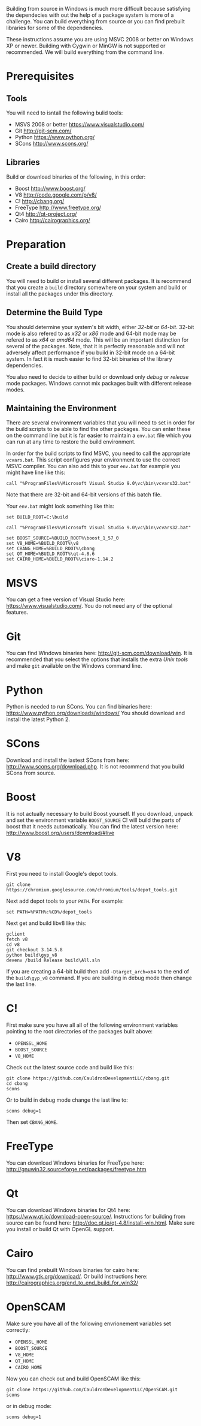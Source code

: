 Building from source in Windows is much more difficult because satisfying the dependecies with out the help of a package system is more of a challenge.  You can build everything from source or you can find prebuilt libraries for some of the dependencies.

These instructions assume you are using MSVC 2008 or better on Windows XP or newer.  Building with Cygwin or MinGW is not supported or recommended.  We will build everything from the command line.

# Prerequisites
## Tools
You will need to isntall the following bulid tools:

  * MSVS 2008 or better https://www.visualstudio.com/
  * Git http://git-scm.com/
  * Python https://www.python.org/
  * SCons http://www.scons.org/

## Libraries
Build or download binaries of the following, in this order:

  * Boost http://www.boost.org/
  * V8 http://code.google.com/p/v8/ 
  * C! http://cbang.org/
  * FreeType http://www.freetype.org/
  * Qt4  http://qt-project.org/
  * Cairo http://cairographics.org/

# Preparation
## Create a build directory
You will need to build or install several different packages.  It is recommend that you create a ```build``` directory somewhere on your system and build or install all the packages under this directory.

## Determine the Build Type
You should determine your system's bit width, either *32-bit* or *64-bit*.  32-bit mode is also refered to as *x32* or *x86* mode and 64-bit mode may be refered to as *x64* or *amd64* mode.  This will be an important distinction for several of the packages.  Note, that it is perfectly reasonable and will not adversely affect performance if you build in 32-bit mode on a 64-bit system.  In fact it is much easier to find 32-bit binaries of the library dependencies.

You also need to decide to either build or download only *debug* or *release* mode packages.  Windows cannot mix packages built with different release modes.

## Maintaining the Environment
There are several environment variables that you will need to set in order for the build scripts to be able to find the other packages.  You can enter these on the command line but it is far easier to maintain a ```env.bat``` file which you can run at any time to restore the build environment.

In order for the build scripts to find MSVC, you need to call the appropriate ```vcvars.bat```.  This script configures your environment to use the correct MSVC compiler.  You can also add this to your ```env.bat``` for example you might have line like this:

    call "%ProgramFiles%\Microsoft Visual Studio 9.0\vc\bin\vcvars32.bat"

Note that there are 32-bit and 64-bit versions of this batch file.

Your ```env.bat``` might look something like this:

```
set BUILD_ROOT=C:\build

call "%ProgramFiles%\Microsoft Visual Studio 9.0\vc\bin\vcvars32.bat"

set BOOST_SOURCE=%BUILD_ROOT%\boost_1_57_0
set V8_HOME=%BUILD_ROOT%\v8
set CBANG_HOME=%BUILD_ROOT%\cbang
set QT_HOME=%BUILD_ROOT%\qt-4.8.6
set CAIRO_HOME=%BUILD_ROOT%\ciaro-1.14.2
```

# MSVS
You can get a free version of Visual Studio here: https://www.visualstudio.com/.  You do not need any of the optional features.

# Git
You can find Windows binaries here: http://git-scm.com/download/win.  It is recommended that you select the options that installs the extra *Unix tools* and make ```git``` available on the Windows command line.

# Python
Python is needed to run SCons.  You can find binaries here: https://www.python.org/downloads/windows/  You should download and install the latest Python 2.

# SCons
Download and install the lastest SCons from here: http://www.scons.org/download.php.  It is not recommend that you build SCons from source.

# Boost
It is not actually necessary to build Boost yourself.  If you download, unpack and set the environment variable ```BOOST_SOURCE``` C! will build the parts of boost that it needs automatically.  You can find the latest version here: http://www.boost.org/users/download/#live

# V8
First you need to install Google's depot tools.

    git clone https://chromium.googlesource.com/chromium/tools/depot_tools.git

Next add depot tools to your ```PATH```.  For example:

    set PATH=%PATH%:%CD%/depot_tools

Next get and build libv8 like this:

    gclient
    fetch v8
    cd v8
    git checkout 3.14.5.8
    python build\gyp_v8
    devenv /build Release build\All.sln

If you are creating a 64-bit build then add ```-Dtarget_arch=x64``` to the end of the ```build\gyp_v8``` command.  If you are building in debug mode then change the last line.

# C!
First make sure you have all all of the following environment variables pointing to the root directories of the packages built above:

 * ```OPENSSL_HOME```
 * ```BOOST_SOURCE```
 * ```V8_HOME```

Check out the latest source code and build like this:

    git clone https://github.com/CauldronDevelopmentLLC/cbang.git
    cd cbang
    scons

Or to build in debug mode change the last line to:

    scons debug=1

Then set ```CBANG_HOME```.

# FreeType
You can download Windows binaries for FreeType here: http://gnuwin32.sourceforge.net/packages/freetype.htm

# Qt
You can download Windows binaries for Qt4 here: https://www.qt.io/download-open-source/.  Instructions for building from source can be found here: http://doc.qt.io/qt-4.8/install-win.html.  Make sure you install or build Qt with OpenGL support.

# Cairo
You can find prebuilt Windows binaries for cairo here: http://www.gtk.org/download/.  Or build instructions here: http://cairographics.org/end_to_end_build_for_win32/

# OpenSCAM
Make sure you have all of the following envrionement variables set correctly:

 * ```OPENSSL_HOME```
 * ```BOOST_SOURCE```
 * ```V8_HOME```
 * ```QT_HOME```
 * ```CAIRO_HOME```

Now you can check out and build OpenSCAM like this:

    git clone https://github.com/CauldronDevelopmentLLC/OpenSCAM.git
    scons

or in debug mode:

    scons debug=1

